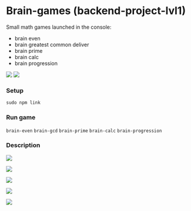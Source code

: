 # Brain-games (backend-project-lvl1)
Small math games launched in the console:
- brain even
- brain greatest common deliver
- brain prime
- brain calc
- brain progression

<a href="https://codeclimate.com/github/Simbiryan/backend-project-lvl1/maintainability"><img src="https://api.codeclimate.com/v1/badges/f58c7286d987eed17631/maintainability" /></a>
<a href="https://travis-ci.com/Simbiryan/backend-project-lvl1"><img src="https://travis-ci.com/Simbiryan/backend-project-lvl1.svg?branch=master" /></a>

### Setup
`sudo npm link`

### Run game
`brain-even`
`brain-gcd`
`brain-prime`
`brain-calc`
`brain-progression`

### Description

<a href="https://asciinema.org/a/nHvpGH7Kl5waLKAw3zL7Xl5Ue" target="_blank"><img src="https://asciinema.org/a/nHvpGH7Kl5waLKAw3zL7Xl5Ue.svg" /></a>

<a href="https://asciinema.org/a/qubeNrvZ8Ya9E8OgoC7pepU8m" target="_blank"><img src="https://asciinema.org/a/qubeNrvZ8Ya9E8OgoC7pepU8m.svg" /></a>

<a href="https://asciinema.org/a/QLFnuTxTWK0arsRbmKM0Htykg" target="_blank"><img src="https://asciinema.org/a/QLFnuTxTWK0arsRbmKM0Htykg.svg" /></a>

<a href="https://asciinema.org/a/kBD28GeKDulWP4KbK3MXWY6GS" target="_blank"><img src="https://asciinema.org/a/kBD28GeKDulWP4KbK3MXWY6GS.svg" /></a>

<a href="https://asciinema.org/a/VvXre6KA4YOEVWKniNTn70wWo" target="_blank"><img src="https://asciinema.org/a/VvXre6KA4YOEVWKniNTn70wWo.svg" /></a>
